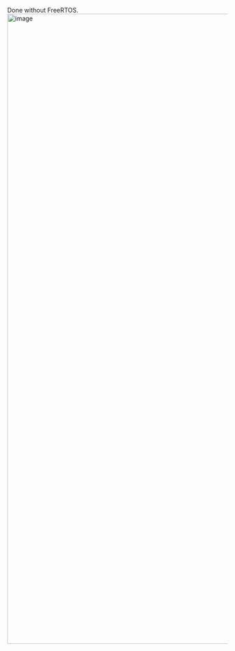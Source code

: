 Done without FreeRTOS. 
<img width="1437" alt="image" src="https://github.com/user-attachments/assets/e426a6b2-d0a8-4930-9c3a-daca5d3766d9" />
